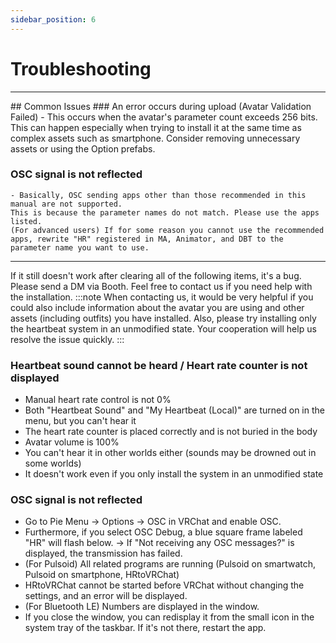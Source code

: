```yaml
---
sidebar_position: 6
---
```


# Troubleshooting

<hr/>
## Common Issues
### An error occurs during upload (Avatar Validation Failed)
    - This occurs when the avatar's parameter count exceeds 256 bits.
    This can happen especially when trying to install it at the same time as complex assets such as smartphone.
    Consider removing unnecessary assets or using the Option prefabs.

### OSC signal is not reflected
    - Basically, OSC sending apps other than those recommended in this manual are not supported.
    This is because the parameter names do not match. Please use the apps listed.
    (For advanced users) If for some reason you cannot use the recommended apps, rewrite "HR" registered in MA, Animator, and DBT to the parameter name you want to use.

<hr/>
If it still doesn't work after clearing all of the following items, it's a bug. Please send a DM via Booth.
Feel free to contact us if you need help with the installation.
:::note
When contacting us, it would be very helpful if you could also include information about the avatar you are using and other assets (including outfits) you have installed.
Also, please try installing only the heartbeat system in an unmodified state.
Your cooperation will help us resolve the issue quickly.
:::

### Heartbeat sound cannot be heard / Heart rate counter is not displayed
- Manual heart rate control is not 0%
- Both "Heartbeat Sound" and "My Heartbeat (Local)" are turned on in the menu, but you can't hear it
- The heart rate counter is placed correctly and is not buried in the body
- Avatar volume is 100%
- You can't hear it in other worlds either (sounds may be drowned out in some worlds)
- It doesn't work even if you only install the system in an unmodified state

### OSC signal is not reflected
- Go to Pie Menu → Options → OSC in VRChat and enable OSC.
- Furthermore, if you select OSC Debug, a blue square frame labeled "HR" will flash below.
→ If "Not receiving any OSC messages?" is displayed, the transmission has failed.
- (For Pulsoid) All related programs are running (Pulsoid on smartwatch, Pulsoid on smartphone, HRtoVRChat)
- HRtoVRChat cannot be started before VRChat without changing the settings, and an error will be displayed.
- (For Bluetooth LE) Numbers are displayed in the window.
- If you close the window, you can redisplay it from the small icon in the system tray of the taskbar. If it's not there, restart the app.
